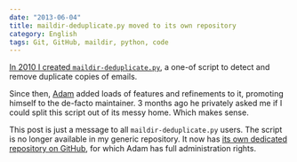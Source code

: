 ```yaml
---
date: "2013-06-04"
title: maildir-deduplicate.py moved to its own repository
category: English
tags: Git, GitHub, maildir, python, code
---
```


[In 2010 I created `maildir-deduplicate.py`](https://kevin.deldycke.com/2010/08/maildir-deduplication-script-python/),
a one-of script to detect and remove duplicate copies of emails.

Since then, [Adam](https://blog.adamspiers.org) added loads of features and
refinements to it, promoting himself to the de-facto maintainer. 3 months ago he
privately asked me if I could split this script out of its messy home. Which
makes sense.

This post is just a message to all `maildir-deduplicate.py` users. The script is
no longer available in my generic repository. It now has
[its own dedicated repository on GitHub](https://github.com/kdeldycke/maildir-deduplicate),
for which Adam has full administration rights.
